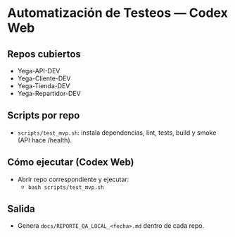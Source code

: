 # Automatización de Testeos — Codex Web

## Repos cubiertos
- Yega-API-DEV
- Yega-Cliente-DEV
- Yega-Tienda-DEV
- Yega-Repartidor-DEV

## Scripts por repo
- `scripts/test_mvp.sh`: instala dependencias, lint, tests, build y smoke (API hace /health).

## Cómo ejecutar (Codex Web)
- Abrir repo correspondiente y ejecutar:
  - `bash scripts/test_mvp.sh`

## Salida
- Genera `docs/REPORTE_QA_LOCAL_<fecha>.md` dentro de cada repo.
